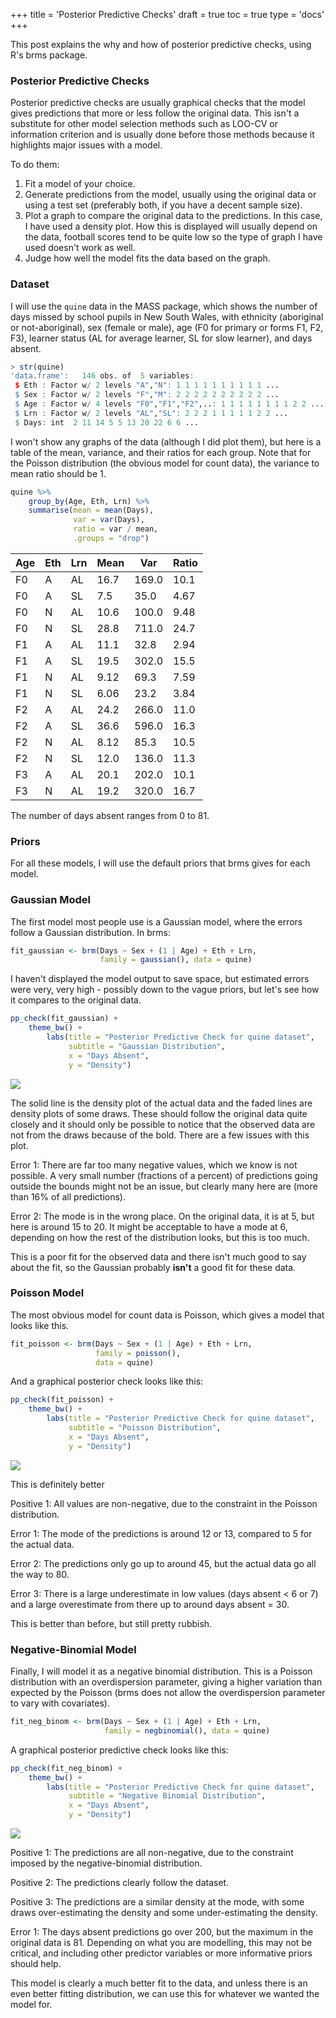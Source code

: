 +++
title = 'Posterior Predictive Checks'
draft = true
toc = true
type = 'docs'
+++

This post explains the why and how of posterior predictive checks, using R's brms package.

### Posterior Predictive Checks
Posterior predictive checks are usually graphical checks that the model gives predictions that more or less follow the original data. This isn't a substitute for other model selection methods such as LOO-CV or information criterion and is usually done before those methods because it highlights major issues with a model.

To do them:

1) Fit a model of your choice.
2) Generate predictions from the model, usually using the original data or using a test set (preferably both, if you have a decent sample size).
3) Plot a graph to compare the original data to the predictions. In this case, I have used a density plot. How this is displayed will usually depend on the data, football scores tend to be quite low so the type of graph I have used doesn't work as well.
4) Judge how well the model fits the data based on the graph.

### Dataset
I will use the `quine` data in the MASS package, which shows the number of days missed by school pupils in New South Wales, with ethnicity (aboriginal or not-aboriginal), sex (female or male), age (F0 for primary or forms F1, F2, F3), learner status (AL for average learner, SL for slow learner), and days absent.

```R
> str(quine)
'data.frame':	146 obs. of  5 variables:
 $ Eth : Factor w/ 2 levels "A","N": 1 1 1 1 1 1 1 1 1 1 ...
 $ Sex : Factor w/ 2 levels "F","M": 2 2 2 2 2 2 2 2 2 2 ...
 $ Age : Factor w/ 4 levels "F0","F1","F2",..: 1 1 1 1 1 1 1 1 2 2 ...
 $ Lrn : Factor w/ 2 levels "AL","SL": 2 2 2 1 1 1 1 1 2 2 ...
 $ Days: int  2 11 14 5 5 13 20 22 6 6 ...
```

I won't show any graphs of the data (although I did plot them), but here is a table of the mean, variance, and their ratios for each group. Note that for the Poisson distribution (the obvious model for count data), the variance to mean ratio should be 1.

```R
quine %>%
	group_by(Age, Eth, Lrn) %>%
	summarise(mean = mean(Days),
			  var = var(Days),
			  ratio = var / mean,
			  .groups = "drop")
```


| Age | Eth | Lrn | Mean  | Var   | Ratio |
|-----|-----|-----|-------|-------|-------|
| F0  | A   | AL  | 16.7  | 169.0  | 10.1  |
| F0  | A   | SL  | 7.5   | 35.0    | 4.67  |
| F0  | N   | AL  | 10.6  | 100.0  | 9.48  |
| F0  | N   | SL  | 28.8  | 711.0  | 24.7  |
| F1  | A   | AL  | 11.1  | 32.8  | 2.94  |
| F1  | A   | SL  | 19.5  | 302.0  | 15.5  |
| F1  | N   | AL  | 9.12  | 69.3  | 7.59  |
| F1  | N   | SL  | 6.06  | 23.2  | 3.84  |
| F2  | A   | AL  | 24.2  | 266.0  | 11.0  |
| F2  | A   | SL  | 36.6  | 596.0  | 16.3  |
| F2  | N   | AL  | 8.12  | 85.3  | 10.5  |
| F2  | N   | SL  | 12.0    | 136.0  | 11.3  |
| F3  | A   | AL  | 20.1  | 202.0  | 10.1  |
| F3  | N   | AL  | 19.2  | 320.0  | 16.7  |

The number of days absent ranges from 0 to 81.

### Priors
For all these models, I will use the default priors that brms gives for each model. 

### Gaussian Model
The first model most people use is a Gaussian model, where the errors follow a Gaussian distribution. In brms:

```R
fit_gaussian <- brm(Days ~ Sex + (1 | Age) + Eth + Lrn, 
                    family = gaussian(), data = quine)
```
I haven't displayed the model output to save space, but estimated errors were very, very high - possibly down to the vague priors, but let's see how it compares to the original data.
```R
pp_check(fit_gaussian) +
	theme_bw() +
		labs(title = "Posterior Predictive Check for quine dataset",
		     subtitle = "Gaussian Distribution",
		     x = "Days Absent",
		     y = "Density")
```

![](/articles/bayesian_stats/posterior_predictive_checks/pp_check_gaussian.png)

The solid line is the density plot of the actual data and the faded lines are density plots of some draws. These should follow the original data quite closely and it should only be possible to notice that the observed data are not from the draws because of the bold. There are a few issues with this plot.

Error 1: There are far too many negative values, which we know is not possible. A very small number (fractions of a percent) of predictions going outside the bounds might not be an issue, but clearly many here are (more than 16% of all predictions).

Error 2: The mode is in the wrong place. On the original data, it is at 5, but here is around 15 to 20. It might be acceptable to have a mode at 6, depending on how the rest of the distribution looks, but this is too much.

This is a poor fit for the observed data and there isn't much good to say about the fit, so the Gaussian probably **isn't** a good fit for these data.


### Poisson Model

The most obvious model for count data is Poisson, which gives a model that looks like this.

```r
fit_poisson <- brm(Days ~ Sex + (1 | Age) + Eth + Lrn, 
                   family = poisson(), 
                   data = quine)
```

And a graphical posterior check looks like this:
```R
pp_check(fit_poisson) +
	theme_bw() +
		labs(title = "Posterior Predictive Check for quine dataset",
		     subtitle = "Poisson Distribution",
		     x = "Days Absent",
		     y = "Density")
```
![](/articles/bayesian_stats/posterior_predictive_checks/pp_check_poisson.png)

This is definitely better

Positive 1: All values are non-negative, due to the constraint in the Poisson distribution.

Error 1: The mode of the predictions is around 12 or 13, compared to 5 for the actual data.

Error 2: The predictions only go up to around 45, but the actual data go all the way to 80.

Error 3: There is a large underestimate in low values (days absent < 6 or 7) and a large overestimate from there up to around days absent = 30.

This is better than before, but still pretty rubbish.

### Negative-Binomial Model
Finally, I will model it as a negative binomial distribution. This is a Poisson distribution with an overdispersion parameter, giving a higher variation than expected by the Poisson (brms does not allow the overdispersion parameter to vary with covariates).

```R
fit_neg_binom <- brm(Days ~ Sex + (1 | Age) + Eth + Lrn, 
                     family = negbinomial(), data = quine)
```

A graphical posterior predictive check looks like this:
```R
pp_check(fit_neg_binom) +
	theme_bw() +
		labs(title = "Posterior Predictive Check for quine dataset",
		     subtitle = "Negative Binomial Distribution",
		     x = "Days Absent",
		     y = "Density")
```
![](/articles/bayesian_stats/posterior_predictive_checks/pp_check_neg_binom.png)

Positive 1: The predictions are all non-negative, due to the constraint imposed by the negative-binomial distribution.

Positive 2: The predictions clearly follow the dataset.

Positive 3: The predictions are a similar density at the mode, with some draws over-estimating the density and some under-estimating the density.

Error 1: The days absent predictions go over 200, but the maximum in the original data is 81. Depending on what you are modelling, this may not be critical, and including other predictor variables or more informative priors should help. 


This model is clearly a much better fit to the data, and unless there is an even better fitting distribution, we can use this for whatever we wanted the model for.

